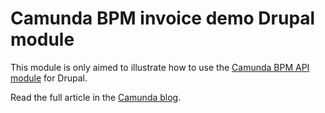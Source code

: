 # Camunda BPM invoice demo Drupal module

This module is only aimed to illustrate how to use the
[Camunda BPM API module](https://www.drupal.org/sandbox/zeropaper/camunda_bpm_api) for Drupal.

Read the full article in the [Camunda blog](https://blog.camunda.org/post/2016/12/invoice-demo-drupal).